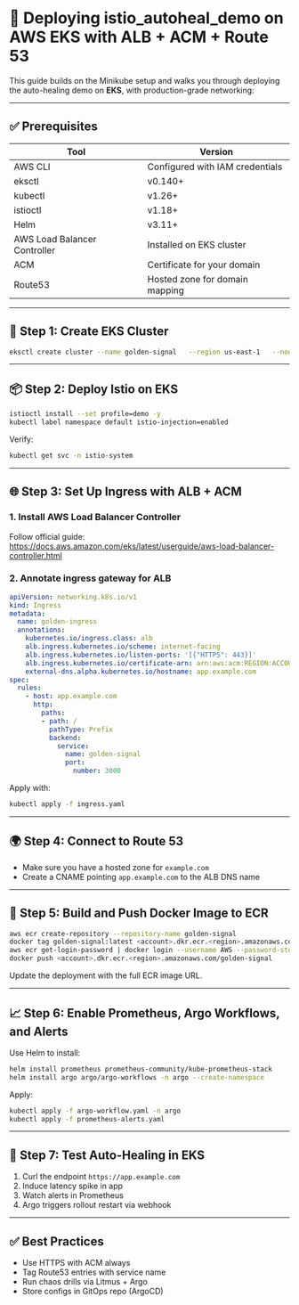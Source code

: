 # 🚀 Deploying istio_autoheal_demo on AWS EKS with ALB + ACM + Route 53

This guide builds on the Minikube setup and walks you through deploying the auto-healing demo on **EKS**, with production-grade networking:

---

## ✅ Prerequisites

| Tool              | Version         |
|-------------------|-----------------|
| AWS CLI           | Configured with IAM credentials |
| eksctl            | v0.140+         |
| kubectl           | v1.26+          |
| istioctl          | v1.18+          |
| Helm              | v3.11+          |
| AWS Load Balancer Controller | Installed on EKS cluster |
| ACM               | Certificate for your domain |
| Route53           | Hosted zone for domain mapping |

---

## 🧱 Step 1: Create EKS Cluster

```bash
eksctl create cluster --name golden-signal   --region us-east-1   --nodes 2 --node-type t3.medium   --with-oidc --managed
```

---

## 📦 Step 2: Deploy Istio on EKS

```bash
istioctl install --set profile=demo -y
kubectl label namespace default istio-injection=enabled
```

Verify:

```bash
kubectl get svc -n istio-system
```

---

## 🌐 Step 3: Set Up Ingress with ALB + ACM

### 1. Install AWS Load Balancer Controller

Follow official guide: https://docs.aws.amazon.com/eks/latest/userguide/aws-load-balancer-controller.html

### 2. Annotate ingress gateway for ALB

```yaml
apiVersion: networking.k8s.io/v1
kind: Ingress
metadata:
  name: golden-ingress
  annotations:
    kubernetes.io/ingress.class: alb
    alb.ingress.kubernetes.io/scheme: internet-facing
    alb.ingress.kubernetes.io/listen-ports: '[{"HTTPS": 443}]'
    alb.ingress.kubernetes.io/certificate-arn: arn:aws:acm:REGION:ACCOUNT:certificate/ID
    external-dns.alpha.kubernetes.io/hostname: app.example.com
spec:
  rules:
    - host: app.example.com
      http:
        paths:
        - path: /
          pathType: Prefix
          backend:
            service:
              name: golden-signal
              port:
                number: 3000
```

Apply with:

```bash
kubectl apply -f ingress.yaml
```

---

## 🌍 Step 4: Connect to Route 53

- Make sure you have a hosted zone for `example.com`
- Create a CNAME pointing `app.example.com` to the ALB DNS name

---

## 🧪 Step 5: Build and Push Docker Image to ECR

```bash
aws ecr create-repository --repository-name golden-signal
docker tag golden-signal:latest <account>.dkr.ecr.<region>.amazonaws.com/golden-signal
aws ecr get-login-password | docker login --username AWS --password-stdin <account>.dkr.ecr.<region>.amazonaws.com
docker push <account>.dkr.ecr.<region>.amazonaws.com/golden-signal
```

Update the deployment with the full ECR image URL.

---

## 📈 Step 6: Enable Prometheus, Argo Workflows, and Alerts

Use Helm to install:

```bash
helm install prometheus prometheus-community/kube-prometheus-stack
helm install argo argo/argo-workflows -n argo --create-namespace
```

Apply:

```bash
kubectl apply -f argo-workflow.yaml -n argo
kubectl apply -f prometheus-alerts.yaml
```

---

## 🔁 Step 7: Test Auto-Healing in EKS

1. Curl the endpoint `https://app.example.com`
2. Induce latency spike in app
3. Watch alerts in Prometheus
4. Argo triggers rollout restart via webhook

---

## ✅ Best Practices

- Use HTTPS with ACM always
- Tag Route53 entries with service name
- Run chaos drills via Litmus + Argo
- Store configs in GitOps repo (ArgoCD)